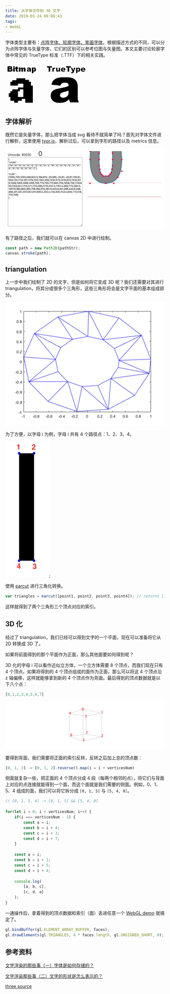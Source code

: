 ```yaml
---
title: 从字体文件到 3D 文字
date: 2019-03-24 00:08:43
tags:
- WebGL
---
```

字体类型主要有：[点阵字体、轮廓字体、笔画字体](https://zh.wikipedia.org/wiki/%E8%AE%A1%E7%AE%97%E6%9C%BA%E5%AD%97%E4%BD%93)。根据描述方式的不同，可以分为点阵字体与矢量字体，它们的区别可以参考位图与矢量图。本文主要讨论轮廓字体中常见的 TrueType 标准（.TTF）下的相关实践。

![truetype-bitmap](/images//truetype-bitmap.gif)

## 字体解析

既然它是矢量字体，那么把字体当成 svg 看待不就简单了吗？首先对字体文件进行解析，这里使用 [typr.js](https://github.com/photopea/Typr.js)，解析过后，可以拿到字形的路径以及 metrics 信息。

![typr-result](/images//typr-result.png)

有了路径之后，我们就可以在 canvas 2D 中进行绘制。

``` javascript
const path = new Path2D(pathStr);
canvas.stroke(path);
```

## triangulation

上一步中我们绘制了 2D 的文字，但是如何将它变成 3D 呢？我们还需要对其进行 triangulation，将其分成很多个三角形，这些三角形将会是文字平面的基本组成部分。

![triangulation](/images//triangulation.png)

为了方便，以字母 i 为例，字母 i 共有 4 个路径点：1、2、3、4。

![i-path](/images//i-path.jpeg);

使用 [earcut](https://github.com/mapbox/earcut) 进行三角化转换。

``` javascript
var triangles = earcut([point1, point2, point3, point4]); // returns [1,0,3, 3,2,1]
```

这样就得到了两个三角形三个顶点对应的索引。

## 3D 化

经过了 triangulation，我们已经可以得到文字的一个平面，现在可以准备将它从 2D 转换成 3D 了。

如果将前面得到的那个平面作为正面，那么其他面要如何得到呢？

3D 化的字母 i 可以看作近似立方体，一个立方体需要 8 个顶点，而我们现在只有 4 个顶点。如果将得到的 4 个顶点组成的面作为正面，那么可以将这 4 个顶点沿 z 轴偏移，这样就能够拿到新的 4 个顶点作为背面。最后得到的顶点数据就是以下八个点：

``` javascript
[0,1,2,3,4,5,6,7]
```

![cube-index](/images//cube-index.jpg)

要得到背面，我们需要将正面的索引反转，反转之后加上总的顶点数：

``` javascript
[0, 1, 2] -> [0, 1, 2].reverse().map(i = i + verticesNum)
```

侧面就复杂一些，把正面的 4 个顶点分成 4 段（每两个相邻的点），将它们与背面上对应的点连接就能得到一个面，而这个面就是我们需要的侧面。例如，0、1、5、4 组成的面，我们可以将它拆分成 `[0, 1, 5]` 与 `[5, 4, 0]`。

``` javascript
// [0, 1, 5, 4] -> [0, 1, 5] && [5, 4, 0]

for(let i = 0; i < verticesNum; i++) {
    if(i === verticesNum - 1) {
        const a = i;
        const b = i + 4;
        const c = i + 3;
        const d = i + 7;
    }

    const a = i;
    const b = i + 1;
    const c = i + 5;
    const d = i + 4;

    console.log(
        [a, b, c],
        [c, d, a]
    );
}

```

一通操作后，拿着得到的顶点数据和索引（面）丢进任意一个 [WebGL demo](https://github.com/mdn/webgl-examples/tree/gh-pages/tutorial/sample5) 就搞定了。

``` javascript
gl.bindBuffer(gl.ELEMENT_ARRAY_BUFFER, faces);
gl.drawElements(gl.TRIANGLES, 4 * faces.length, gl.UNSIGNED_SHORT, 0);
```

## 参考资料

[文字渲染的那些事（一）字体是如何存储的？](https://juejin.im/post/5c1e2e576fb9a049d5197af2)

[文字渲染那些事（二）文字的形状是怎么表示的？](https://juejin.im/post/5c54f19b6fb9a049d05e2b57)

[three source](https://github.com/mrdoob/three.js/)